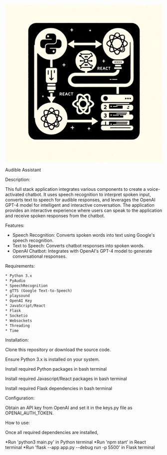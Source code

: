 ![Example Image](images/diagram.jpg)


Audible Assistant

Description:

This full stack application integrates various components to create a voice-activated chatbot. It uses speech recognition to interpret spoken input, converts text to speech for audible responses, and leverages the OpenAI GPT-4 model for intelligent and interactive conversation. The application provides an interactive experience where users can speak to the application and receive spoken responses from the chatbot.

Features:

- Speech Recognition: Converts spoken words into text using Google's speech recognition.
- Text to Speech: Converts chatbot responses into spoken words.
- OpenAI Chatbot: Integrates with OpenAI's GPT-4 model to generate conversational responses.

Requirements:

    * Python 3.x
    * PyAudio
    * SpeechRecognition
    * gTTS (Google Text-to-Speech)
    * playsound
    * OpenAI Key 
    * JavaScript/React 
    * Flask 
    * Socketio
    * Websockets
    * Threading
    * Time

Installation:

Clone this repository or download the source code.

Ensure Python 3.x is installed on your system.

Install required Python packages in bash terminal

Install required Javascript/React packages in bash terminal

Install required Flask dependencies in bash terminal


Configuration:

Obtain an API key from OpenAI and set it in the keys.py file as OPENAI_AUTH_TOKEN.

How to use: 

Once all required dependencies are installed,

*Run 'python3 main.py' in Python terminal
*Run 'npm start' in React terminal
*Run 'flask --app app.py --debug run -p 5500' in Flask terminal


